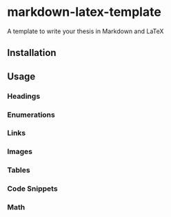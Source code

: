 # markdown-latex-template
A template to write your thesis in Markdown and LaTeX

## Installation

## Usage

### Headings

### Enumerations

### Links

### Images

### Tables

### Code Snippets

### Math
